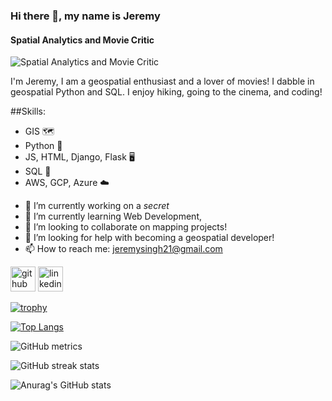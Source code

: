 ### Hi there 👋, my name is Jeremy
#### Spatial Analytics and Movie Critic
![Spatial Analytics and Movie Critic](https://tile.loc.gov/image-services/iiif/service:gmd:gmd380:g3804:g3804n:ct002003/full/pct:12.5/0/default.jpg#h=756&w=2463)

I'm Jeremy, I am a geospatial enthusiast and a lover of movies! I dabble in geospatial Python and SQL. I enjoy hiking, going to the cinema, and coding!

##Skills: 
* GIS :world_map:
* Python :snake:
* JS, HTML, Django, Flask :desktop_computer:
* SQL :floppy_disk:
* AWS, GCP, Azure :cloud:
  
- 🔭 I’m currently working on a *secret* 
- 🌱 I’m currently learning Web Development,  
- 👯 I’m looking to collaborate on mapping projects! 
- 🤔 I’m looking for help with becoming a geospatial developer! 
- 📫 How to reach me: jeremysingh21@gmail.com 


[<img src='https://cdn.jsdelivr.net/npm/simple-icons@3.0.1/icons/github.svg' alt='github' height='40'>](https://github.com/jeremysingh21)  [<img src='https://cdn.jsdelivr.net/npm/simple-icons@3.0.1/icons/linkedin.svg' alt='linkedin' height='40'>](https://www.linkedin.com/in/https://www.linkedin.com/in/jeremy-singh-68b5b168//)  

[![trophy](https://github-profile-trophy.vercel.app/?username=jeremysingh21)](https://github.com/ryo-ma/github-profile-trophy)

[![Top Langs](https://github-readme-stats.vercel.app/api/top-langs/?username=jeremysingh21)](https://github.com/anuraghazra/github-readme-stats)


![GitHub metrics](https://metrics.lecoq.io/jeremysingh21)  

![GitHub streak stats](https://streak-stats.demolab.com/?user=jeremysingh21)  




![Anurag's GitHub stats](https://github-readme-stats.vercel.app/api?username=jeremysingh21&theme=merko&show_icons=true)
